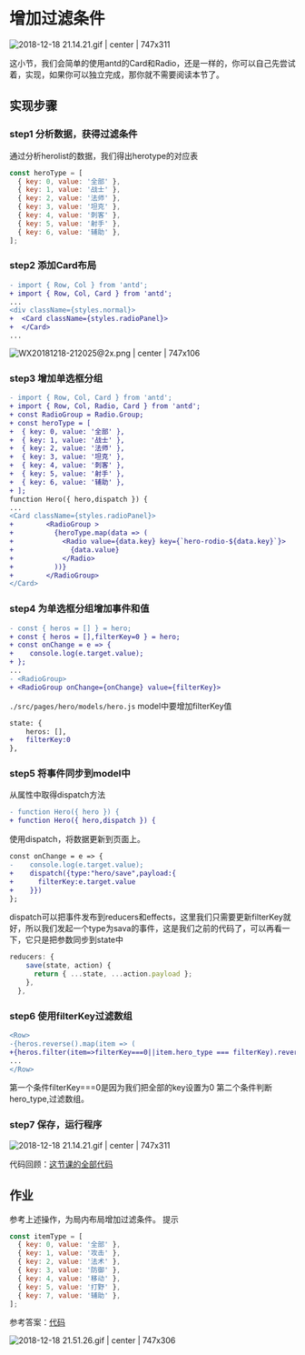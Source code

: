 # 增加过滤条件



![2018-12-18 21.14.21.gif | center | 747x311](https://cdn.nlark.com/yuque/0/2018/gif/123174/1545138897422-11de4b8d-8c42-448f-a64d-568aaf5ffb5f.gif "")


这小节，我们会简单的使用antd的Card和Radio，还是一样的，你可以自己先尝试着，实现，如果你可以独立完成，那你就不需要阅读本节了。
## 实现步骤
### step1 分析数据，获得过滤条件
通过分析herolist的数据，我们得出herotype的对应表
```javascript
const heroType = [
  { key: 0, value: '全部' },
  { key: 1, value: '战士' },
  { key: 2, value: '法师' },
  { key: 3, value: '坦克' },
  { key: 4, value: '刺客' },
  { key: 5, value: '射手' },
  { key: 6, value: '辅助' },
];
```
### step2 添加Card布局
```diff
- import { Row, Col } from 'antd';
+ import { Row, Col, Card } from 'antd';
...
<div className={styles.normal}>
+  <Card className={styles.radioPanel}>       
+  </Card>
...
```


![WX20181218-212025@2x.png | center | 747x106](https://cdn.nlark.com/yuque/0/2018/png/123174/1545139238245-109d65e8-05d3-4191-9cf3-5016c07e01d4.png "")

### step3 增加单选框分组
```diff
- import { Row, Col, Card } from 'antd';
+ import { Row, Col, Radio, Card } from 'antd';
+ const RadioGroup = Radio.Group;
+ const heroType = [
+  { key: 0, value: '全部' },
+  { key: 1, value: '战士' },
+  { key: 2, value: '法师' },
+  { key: 3, value: '坦克' },
+  { key: 4, value: '刺客' },
+  { key: 5, value: '射手' },
+  { key: 6, value: '辅助' },
+ ];
function Hero({ hero,dispatch }) {
...
<Card className={styles.radioPanel}>
+        <RadioGroup >
+          {heroType.map(data => (
+            <Radio value={data.key} key={`hero-rodio-${data.key}`}>
+              {data.value}
+            </Radio>
+          ))}
+        </RadioGroup>
</Card>
```
### step4 为单选框分组增加事件和值
```diff
- const { heros = [] } = hero;
+ const { heros = [],filterKey=0 } = hero;
+ const onChange = e => {
+    console.log(e.target.value);
+ };
...
- <RadioGroup>
+ <RadioGroup onChange={onChange} value={filterKey}>
```
`./src/pages/hero/models/hero.js` model中要增加filterKey值
```diff
state: {
    heros: [],
+   filterKey:0
},
```
### step5 将事件同步到model中
从属性中取得dispatch方法
```diff
- function Hero({ hero }) {
+ function Hero({ hero,dispatch }) {
```
使用dispatch，将数据更新到页面上。
```diff
const onChange = e => {
-    console.log(e.target.value);
+    dispatch({type:"hero/save",payload:{
+      filterKey:e.target.value
+    }})
};
```
dispatch可以把事件发布到reducers和effects，这里我们只需要更新filterKey就好，所以我们发起一个type为sava的事件，这是我们之前的代码了，可以再看一下，它只是把参数同步到state中
```javascript
reducers: {
    save(state, action) {
      return { ...state, ...action.payload };
    },
  },
```
### step6 使用filterKey过滤数组
```diff
<Row>
-{heros.reverse().map(item => (
+{heros.filter(item=>filterKey===0||item.hero_type === filterKey).reverse().map(item => (
...
</Row>
```
第一个条件filterKey===0是因为我们把全部的key设置为0
第二个条件判断hero\_type,过滤数组。
### step7 保存，运行程序


![2018-12-18 21.14.21.gif | center | 747x311](https://cdn.nlark.com/yuque/0/2018/gif/123174/1545140337075-3ff02e9d-a35b-4801-9c98-981085a0ba76.gif "")



代码回顾：[这节课的全部代码](https://github.com/xiaohuoni/umi-course/tree/651568681e054dbe7cf52210abfe24e605a8f9a8/hero)

## 作业
参考上述操作，为局内布局增加过滤条件。
提示
```javascript
const itemType = [
  { key: 0, value: '全部' },
  { key: 1, value: '攻击' },
  { key: 2, value: '法术' },
  { key: 3, value: '防御' },
  { key: 4, value: '移动' },
  { key: 5, value: '打野' },
  { key: 7, value: '辅助' },
];
```
<span data-type="color" style="color:rgb(38, 38, 38)"><span data-type="background" style="background-color:rgb(255, 255, 255)">参考答案：</span></span>[代码](https://github.com/xiaohuoni/umi-course/tree/a666cd4cb259b28a3e7c736e2e6538877d50741d/hero)


![2018-12-18 21.51.26.gif | center | 747x306](https://cdn.nlark.com/yuque/0/2018/gif/123174/1545141114618-664e8b3a-e541-44f1-b805-4b45d2c9861a.gif "")

